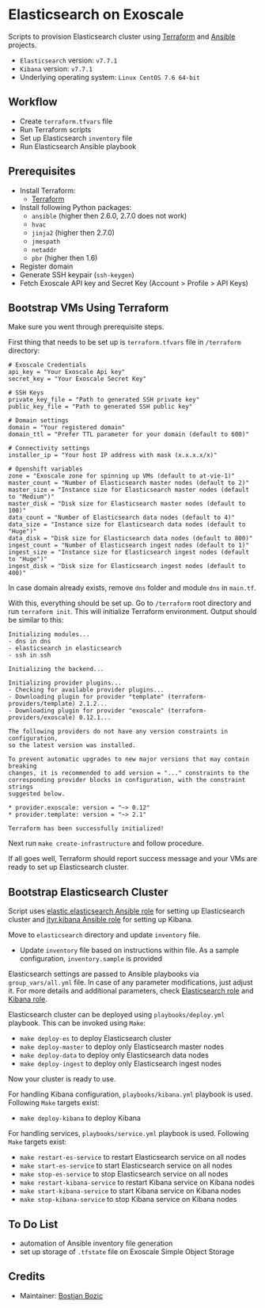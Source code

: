 # Elasticsearch on Exoscale
Scripts to provision Elasticsearch cluster using [Terraform](https://www.terraform.io) and [Ansible](https://www.ansible.com/) projects.
* `Elasticsearch` version: `v7.7.1`
* `Kibana` version: `v7.7.1`
* Underlying operating system: `Linux CentOS 7.6 64-bit`

## Workflow
* Create `terraform.tfvars` file
* Run Terraform scripts
* Set up Elasticsearch `inventory` file
* Run Elasticsearch Ansible playbook

## Prerequisites
* Install Terraform:
    * [Terraform](https://www.terraform.io/downloads.html)
* Install following Python packages:
    * `ansible` (higher then 2.6.0, 2.7.0 does not work)
    * `hvac`
    * `jinja2` (higher then 2.7.0)
    * `jmespath`
    * `netaddr`
    * `pbr` (higher then 1.6)
* Register domain
* Generate SSH keypair (`ssh-keygen`)
* Fetch Exoscale API key and Secret Key (Account > Profile > API Keys)

## Bootstrap VMs Using Terraform
Make sure you went through prerequisite steps.

First thing that needs to be set up is `terraform.tfvars` file in `/terraform` directory:
```
# Exoscale Credentials
api_key = "Your Exoscale Api key"
secret_key = "Your Exoscale Secret Key"

# SSH Keys
private_key_file = "Path to generated SSH private key"
public_key_file = "Path to generated SSH public key"

# Domain settings
domain = "Your registered domain"
domain_ttl = "Prefer TTL parameter for your domain (default to 600)"

# Connectivity settings
installer_ip = "Your host IP address with mask (x.x.x.x/x)"

# Openshift variables
zone = "Exoscale zone for spinning up VMs (default to at-vie-1)"
master_count = "Number of Elasticsearch master nodes (default to 2)"
master_size = "Instance size for Elasticsearch master nodes (default to "Medium")"
master_disk = "Disk size for Elasticsearch master nodes (default to 100)"
data_count = "Number of Elasticsearch data nodes (default to 4)"
data_size = "Instance size for Elasticsearch data nodes (default to "Huge")"
data_disk = "Disk size for Elasticsearch data nodes (default to 800)"
ingest_count = "Number of Elasticsearch ingest nodes (default to 1)"
ingest_size = "Instance size for Elasticsearch ingest nodes (default to "Huge")"
ingest_disk = "Disk size for Elasticsearch ingest nodes (default to 400)"
```

In case domain already exists, remove `dns` folder and module `dns` in `main.tf`.

With this, everything should be set up. Go to `/terraform` root directory and run `terraform init`. This will initialize Terraform environment. Output should be similar to this:
```
Initializing modules...
- dns in dns
- elasticsearch in elasticsearch
- ssh in ssh

Initializing the backend...

Initializing provider plugins...
- Checking for available provider plugins...
- Downloading plugin for provider "template" (terraform-providers/template) 2.1.2...
- Downloading plugin for provider "exoscale" (terraform-providers/exoscale) 0.12.1...

The following providers do not have any version constraints in configuration,
so the latest version was installed.

To prevent automatic upgrades to new major versions that may contain breaking
changes, it is recommended to add version = "..." constraints to the
corresponding provider blocks in configuration, with the constraint strings
suggested below.

* provider.exoscale: version = "~> 0.12"
* provider.template: version = "~> 2.1"

Terraform has been successfully initialized!
```

Next run `make create-infrastructure` and follow procedure.

If all goes well, Terraform should report success message and your VMs are ready to set up Elasticsearch cluster.

## Bootstrap Elasticsearch Cluster
Script uses [elastic.elasticsearch Ansible role](https://galaxy.ansible.com/elastic/elasticsearch) for setting up Elasticsearch cluster and [jtyr.kibana Ansible role](https://github.com/jtyr/ansible-kibana) for setting up Kibana.

Move to `elasticsearch` directory and update `inventory` file.
* Update `inventory` file based on instructions within file. As a sample configuration, `inventory.sample` is provided

Elasticsearch settings are passed to Ansible playbooks via `group_vars/all.yml` file. In case of any parameter modifications, just adjust it. For more details and additional parameters, check [Elasticsearch role](https://galaxy.ansible.com/elastic/elasticsearch) and [Kibana role](https://github.com/jtyr/ansible-kibana).

Elasticsearch cluster can be deployed using `playbooks/deploy.yml` playbook. This can be invoked using `Make`:
* `make deploy-es` to deploy Elasticsearch cluster
* `make deploy-master` to deploy only Elasticsearch master nodes
* `make deploy-data` to deploy only Elasticsearch data nodes
* `make deploy-ingest` to deploy only Elasticsearch ingest nodes

Now your cluster is ready to use.

For handling Kibana configuration, `playbooks/kibana.yml` playbook is used. Following `Make` targets exist:
* `make deploy-kibana` to deploy Kibana

For handling services, `playbooks/service.yml` playbook is used. Following `Make` targets exist:
* `make restart-es-service` to restart Elasticsearch service on all nodes
* `make start-es-service` to start Elasticsearch service on all nodes
* `make stop-es-service` to stop Elasticsearch service on all nodes
* `make restart-kibana-service` to restart Kibana service on Kibana nodes
* `make start-kibana-service` to start Kibana service on Kibana nodes
* `make stop-kibana-service` to stop Kibana service on Kibana nodes

## To Do List
* automation of Ansible inventory file generation
* set up storage of `.tfstate` file on Exoscale Simple Object Storage

## Credits
* Maintainer: [Bostjan Bozic](https://github.com/BostjanBozic)

